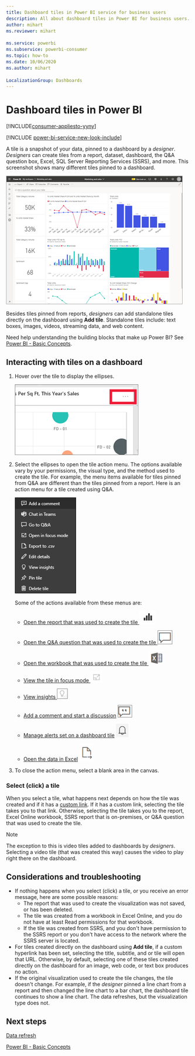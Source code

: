 ```yaml
---
title: Dashboard tiles in Power BI service for business users
description: All about dashboard tiles in Power BI for business users. This includes tiles that are created from SQL Server Reporting Services (SSRS).
author: mihart
ms.reviewer: mihart

ms.service: powerbi
ms.subservice: powerbi-consumer
ms.topic: how-to
ms.date: 10/06/2020
ms.author: mihart

LocalizationGroup: Dashboards
---
```

# Dashboard tiles in Power BI

[!INCLUDE[consumer-appliesto-yyny](../includes/consumer-appliesto-ynny.md)]

[!INCLUDE [power-bi-service-new-look-include](../includes/power-bi-service-new-look-include.md)]

A tile is a snapshot of your data, pinned to a dashboard by a *designer*. *Designers* can create tiles from a report, dataset, dashboard, the Q&A question box, Excel, SQL Server Reporting Services (SSRS), and more.  This screenshot shows many different tiles pinned to a dashboard.

![Power BI dashboard](./media/end-user-tiles/power-bi-dash.png)


Besides tiles pinned from reports, *designers* can add standalone tiles directly on the dashboard using **Add tile**. Standalone tiles include: text boxes, images, videos, streaming data, and web content.

Need help understanding the building blocks that make up Power BI?  See [Power BI - Basic Concepts](end-user-basic-concepts.md).


## Interacting with tiles on a dashboard

1. Hover over the tile to display the ellipses.
   
    ![tile ellipses](./media/end-user-tiles/power-bi-ellipsis.png)
2. Select the ellipses to open the tile action menu. The options available vary by your permissions, the visual type, and the method used to create the tile. For example, the menu items available for tiles pinned from Q&A are different than the tiles pinned from a report. Here is an action menu for a tile created using Q&A.


   
    ![Screenshot shows menu with nine options.](./media/end-user-tiles/power-bi-qna-menu.png)

   
    Some of the actions available from these menus are:
   
   * [Open the report that was used to create the tile ](end-user-reports.md) ![report icon](./media/end-user-tiles/chart-icon.jpg)  
   
   * [Open the Q&A question that was used to create the tile ](end-user-reports.md) ![Q&A icon](./media/end-user-tiles/qna-icon.png)  
   

   * [Open the workbook that was used to create the tile ](end-user-reports.md) ![worksheet icon](./media/end-user-tiles/power-bi-open-worksheet.png)  
   * [View the tile in focus mode ](end-user-focus.md) ![focus icon](./media/end-user-tiles/fullscreen-icon.jpg)  
   * [View insights ](end-user-insights.md) ![insights icon](./media/end-user-tiles/power-bi-insights.png)
   * [Add a comment and start a discussion](end-user-comment.md)  ![comment icon](./media/end-user-tiles/comment-icons.png)
   * [Manage alerts set on a dashboard tile](end-user-alerts.md)  ![alert icon](./media/end-user-tiles/power-bi-alert-icon.png)
   * [Open the data in Excel](end-user-export.md)  ![export icon](./media/end-user-tiles/power-bi-export-icon.png)


3. To close the action menu, select a blank area in the canvas.

### Select (click) a tile
When you select a tile, what happens next depends on how the tile was created and if it has a [custom link](../create-reports/service-dashboard-edit-tile.md). If it has a custom link, selecting the tile takes you to that link. Otherwise, selecting the tile takes you to the report, Excel Online workbook, SSRS report that is on-premises, or Q&A question that was used to create the tile.

> [!NOTE]
> The exception to this is video tiles added to dashboards by *designers*. Selecting a video tile (that was created this way) causes the video to play right there on the dashboard.   
> 
> 

## Considerations and troubleshooting
* If nothing happens when you select (click) a tile, or you receive an error message, here are some possible reasons:
  - The report that was used to create the visualization was not saved, or has been deleted.
  - The tile was created from a workbook in Excel Online, and you do not have at least Read permissions for that workbook.
  - If the tile was created from SSRS, and you don't have permission to the SSRS report or you don't have access to the network where the SSRS server is located.
* For tiles created directly on the dashboard using **Add tile**, if a custom hyperlink has been set, selecting the title, subtitle, and or tile will open that URL.  Otherwise, by default, selecting one of these tiles created directly on the dashboard for an image, web code, or text box produces no action.
* If the original visualization used to create the tile changes, the tile doesn't change.  For example, if the *designer* pinned a line chart from a report and then changed the line chart to a bar chart, the dashboard tile continues to show a line chart. The data refreshes, but the visualization type does not.

## Next steps
[Data refresh](../connect-data/refresh-data.md)

[Power BI - Basic Concepts](end-user-basic-concepts.md)


